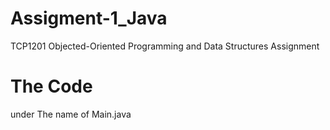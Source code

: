 # Assigment-1_Java

TCP1201 Objected-Oriented Programming and Data Structures Assignment

# The Code 
under The name of Main.java
